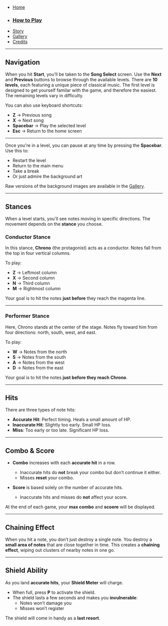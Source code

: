 - [Home](./index.md)
- ### [How to Play](./guide.md)
- [Story](./story.md)
- [Gallery](./gallery.md)
- [Credits](./credits.md)

---

## Navigation

When you hit **Start**, you’ll be taken to the **Song Select** screen. Use the **Next** and **Previous** buttons to browse through the available levels. There are **10 levels**, each featuring a unique piece of classical music. The first level is designed to get yourself familar with the game, and therefore the easiest. The remaining levels vary in difficulty.

You can also use keyboard shortcuts:
- **Z** → Previous song
- **X** → Next song
- **Spacebar** → Play the selected level
- **Esc** → Return to the home screen

---

Once you're in a level, you can pause at any time by pressing the **Spacebar**. Use this to:
- Restart the level
- Return to the main menu
- Take a break
- Or just admire the background art

Raw versions of the background images are available in the [Gallery](./gallery.md).

---

## Stances

When a level starts, you'll see notes moving in specific directions. The movement depends on the **stance** you choose.

### Conductor Stance

In this stance, **Chrono** (the protagonist) acts as a conductor. Notes fall from the top in four vertical columns.

To play:
- **Z** → Leftmost column
- **X** → Second column
- **N** → Third column
- **M** → Rightmost column

Your goal is to hit the notes **just before** they reach the magenta line.

---

### Performer Stance

Here, Chrono stands at the center of the stage. Notes fly toward him from four directions: north, south, west, and east.

To play:
- **W** → Notes from the north
- **S** → Notes from the south
- **A** → Notes from the west
- **D** → Notes from the east

Your goal is to hit the notes **just before they reach Chrono**.

---

## Hits

There are three types of note hits:

- **Accurate Hit**: Perfect timing. Heals a small amount of HP.
- **Inaccurate Hit**: Slightly too early. Small HP loss.
- **Miss**: Too early or too late. Significant HP loss.

---

## Combo & Score

- **Combo** increases with each **accurate hit** in a row.
  - Inaccurate hits do **not** break your combo but don’t continue it either.
  - Misses **reset** your combo.

- **Score** is based solely on the number of accurate hits.
  - Inaccurate hits and misses do **not** affect your score.

At the end of each game, your **max combo** and **scoere** will be displayed.

---

## Chaining Effect

When you hit a note, you don’t just destroy a single note. You destroy a **small area of notes** that are close together in time. This creates a **chaining effect**, wiping out clusters of nearby notes in one go.

---

## Shield Ability

As you land **accurate hits**, your **Shield Meter** will charge.

- When full, press **P** to activate the shield.
- The shield lasts a few seconds and makes you **invulnerable**:
  - Notes won’t damage you
  - Misses won’t register

The shield will come in handy as a **last resort**.
